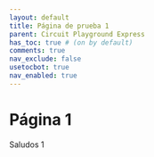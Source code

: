 ```yaml
---
layout: default
title: Página de prueba 1
parent: Circuit Playground Express
has_toc: true # (on by default)
comments: true
nav_exclude: false
usetocbot: true
nav_enabled: true
---
```

# Página 1

Saludos 1